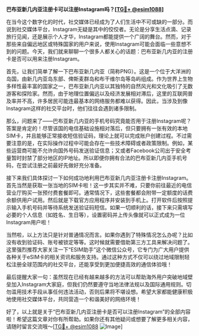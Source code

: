 **巴布亚新几内亚注册卡可以注册Instagram吗？[[TG💪+ @esim1088](https://t.me/s/esim1088)]**

在当今这个数字化的时代，社交媒体已经成为了人们生活中不可或缺的一部分。而说到社交媒体平台，Instagram无疑是其中的佼佼者。无论是分享生活点滴、记录旅行见闻，还是展示个人才华，Instagram都能提供一个广阔的舞台。然而，对于那些来自偏远地区或特殊国家的用户来说，使用Instagram可能会面临一些意想不到的问题。今天，我们就来聊聊一个很多人都关心的话题：巴布亚新几内亚的注册卡是否可以用来注册Instagram。

首先，让我们简单了解一下巴布亚新几内亚（简称PNG）。这是一个位于大洋洲的岛国，由新几内亚岛东部、俾斯麦群岛和布干维尔岛等岛屿组成。作为世界上生物多样性最丰富的国家之一，巴布亚新几内亚以其独特的自然风光和文化吸引了无数游客和探险家。然而，由于地理位置偏远以及经济发展相对滞后，这里的互联网普及率并不高，许多居民可能连最基本的网络服务都难以获得。因此，当涉及到像Instagram这样的社交平台时，他们往往会遇到诸多限制。

那么，问题来了——巴布亚新几内亚的手机号码究竟能否用于注册Instagram呢？答案是肯定的！尽管该国的电信基础设施相对落后，但只要拥有一张有效的本地SIM卡，并且能够正常接收短信验证码，理论上就可以完成账户创建过程。不过需要注意的是，在实际操作过程中可能会存在一些技术障碍或者政策限制。例如，某些运营商可能不允许向国外号码发送验证信息；又或者Facebook公司出于安全考量暂时封禁了部分地区的IP地址。所以即便你拥有合法的巴布亚新几内亚手机号码，在尝试注册之前最好先做好充分准备。

接下来我们具体探讨一下如何成功地利用巴布亚新几内亚注册卡注册Instagram。首先当然是获取一张当地的SIM卡啦！这一步其实并不难，只要你前往最近的电信营业厅购买一张预付费套餐即可。通常情况下，这些套餐都会附带一定额度的话费余额供用户试用。然后就是下载官方应用程序并安装到手机上。打开软件后按照提示输入手机号码并等待系统发送验证码短信。如果一切顺利的话，接下来只需填写必要的个人信息（如姓名、生日等），设置密码并上传头像就可以正式成为一位Instagram用户啦！

当然啦，以上方法只是针对普通情况而言。如果你遇到了特殊情况怎么办呢？比如没有收到验证码、账号被锁定等等。这时候就需要借助第三方工具来解决问题了。这里强烈推荐大家关注一下“ESIM助手”这个微信公众号，它专门为广大用户提供各种关于eSIM卡的相关资讯和服务支持。通过这种方式不仅可以绕过地域限制轻松注册全球范围内的社交平台，还能享受到更加便捷高效的通信体验哦！

最后提醒大家一句：虽然现在已经有越来越多的方法可以帮助海外用户突破地域壁垒加入Instagram大家庭，但我们仍然要遵守当地法律法规以及国际通用规则。切勿滥用技术手段从事任何违法活动，否则后果将不堪设想。希望大家都能健康积极地使用社交媒体平台，共同营造一个和谐美好的网络环境！

好了，以上就是关于“巴布亚新几内亚注册卡是否可以注册Instagram”的全部内容啦！希望这篇文章对你有所帮助。如果你还有其他疑问或想要了解更多相关内容，请随时留言交流哦～[[TG💪+ @esim1088](https://t.me/s/esim1088) ![Image](https://i.postimg.cc/4NQfJmqS/Snipaste-2025-05-13-00-14-12.png)]
